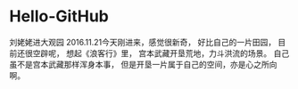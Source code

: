 # Hello-GitHub
刘姥姥进大观园
2016.11.21今天刚进来，感觉很新奇，
好比自己的一片田园，
目前还很空辟呢，
想起《浪客行》里，
宫本武藏开垦荒地，力斗洪流的场景。
自己虽不是宫本武藏那样浑身本事，
但是开垦一片属于自己的空间，亦是心之所向啊。
